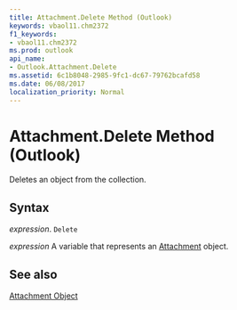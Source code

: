 ```yaml
---
title: Attachment.Delete Method (Outlook)
keywords: vbaol11.chm2372
f1_keywords:
- vbaol11.chm2372
ms.prod: outlook
api_name:
- Outlook.Attachment.Delete
ms.assetid: 6c1b8048-2985-9fc1-dc67-79762bcafd58
ms.date: 06/08/2017
localization_priority: Normal
---
```



# Attachment.Delete Method (Outlook)

Deletes an object from the collection.


## Syntax

_expression_. `Delete`

_expression_ A variable that represents an [Attachment](./Outlook.Attachment.md) object.


## See also


[Attachment Object](Outlook.Attachment.md)

